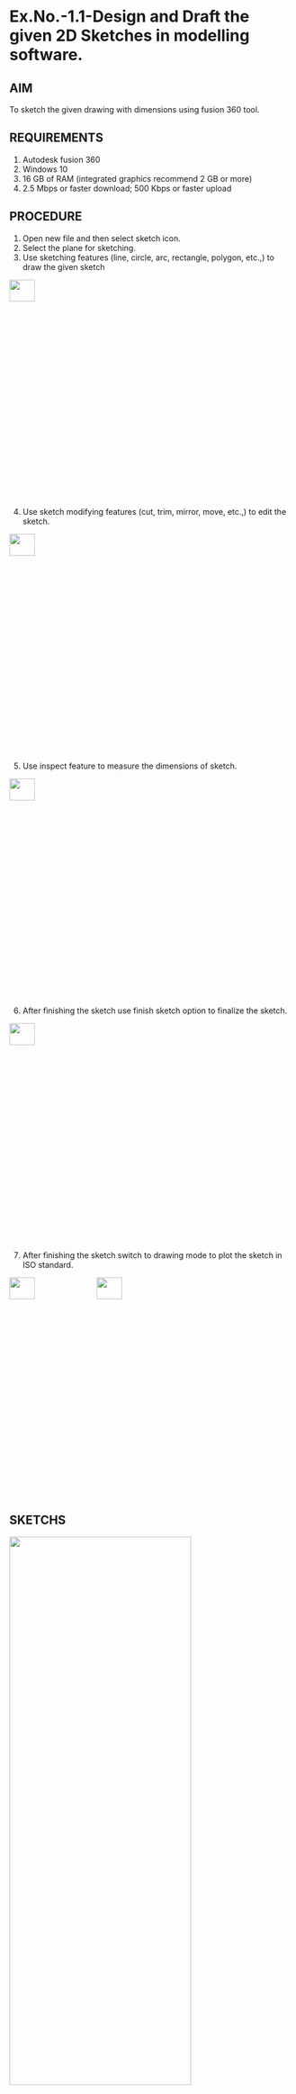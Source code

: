 # Ex.No.-1.1-Design and Draft the given 2D Sketches in modelling software.

## AIM

To sketch the given drawing with dimensions using fusion 360 tool.

## REQUIREMENTS

  1. Autodesk fusion 360
  2. Windows 10
  3. 16 GB of RAM (integrated graphics recommend 2 GB or more)
  4. 2.5 Mbps or faster download; 500 Kbps or faster upload 
  
## PROCEDURE

1.	Open new file and then select sketch icon.
2.	Select the plane for sketching. 
3.	Use sketching features (line, circle, arc, rectangle, polygon, etc.,) to draw the given sketch

<img height=10% width =30% src="https://user-images.githubusercontent.com/113594316/198206497-ca83d495-119b-45cd-b43d-8ca3ea7e9544.png">

4.	Use sketch modifying features (cut, trim, mirror, move, etc.,) to edit the sketch.

<img height=10% width =30% src="https://user-images.githubusercontent.com/113594316/198206562-68463016-3f32-4a87-aa5b-7a17dd023b31.png">

5.	Use inspect feature to measure the dimensions of sketch.

<img height=10% width =30% src="https://user-images.githubusercontent.com/113594316/198206621-6348e8a3-4bbd-4a1f-96d3-db16fbf933d9.png">

6.	After finishing the sketch use finish sketch option to finalize the sketch.

<img height=10% width =30% src="https://user-images.githubusercontent.com/113594316/198206639-31c4bdb5-b13e-4106-bcf5-125c294aa03e.png">

7.	After finishing the sketch switch to drawing mode to plot the sketch in ISO standard.

<img height=10% width =30% src="https://user-images.githubusercontent.com/113594316/198206697-2e3ead2b-7d1e-436e-bc36-aa2e73c1e78e.png">

<img height=10% width =30% src="https://user-images.githubusercontent.com/113594316/198206721-8ad45462-2675-4be2-964f-621c8fc4490e.png">


## SKETCHS
<img height=50% width =80% src="https://user-images.githubusercontent.com/113594316/198208087-87ed794e-5f1c-4583-82e0-f29699dfc305.png">

## OUTPUT
<img height=80% width =100% src="https://user-images.githubusercontent.com/118707073/225593086-58874637-efdf-4e9c-8493-a6aa35bf0cdd.png">


## RESULT
Thus the given sketch is drawn and drafted using fusion 360 tool.

